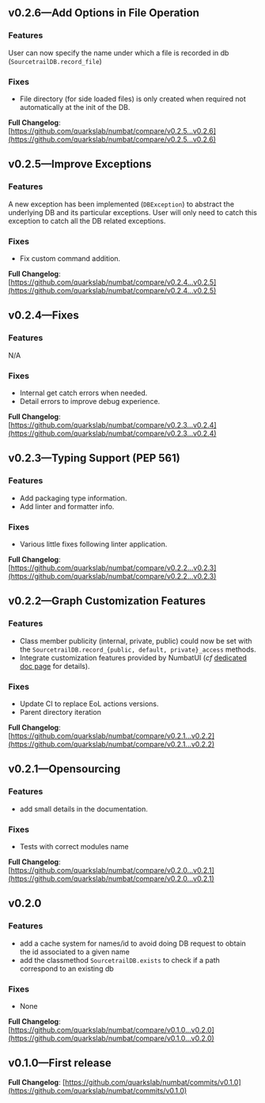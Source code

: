 ## v0.2.6—Add Options in File Operation
### Features
User can now specify the name under which a file is recorded in db (`SourcetrailDB.record_file`)

### Fixes
- File directory (for side loaded files) is only created when required not automatically at the init of the DB.

**Full Changelog**: [https://github.com/quarkslab/numbat/compare/v0.2.5...v0.2.6](https://github.com/quarkslab/numbat/compare/v0.2.5...v0.2.6)


## v0.2.5—Improve Exceptions
### Features
A new exception has been implemented (`DBException`) to abstract the underlying DB and its particular exceptions. User will only need to catch
this exception to catch all the DB related exceptions.

### Fixes
- Fix custom command addition.

**Full Changelog**: [https://github.com/quarkslab/numbat/compare/v0.2.4...v0.2.5](https://github.com/quarkslab/numbat/compare/v0.2.4...v0.2.5)

## v0.2.4—Fixes
### Features
N/A

### Fixes
- Internal get catch errors when needed.
- Detail errors to improve debug experience.

**Full Changelog**: [https://github.com/quarkslab/numbat/compare/v0.2.3...v0.2.4](https://github.com/quarkslab/numbat/compare/v0.2.3...v0.2.4)

## v0.2.3—Typing Support (PEP 561)
### Features
- Add packaging type information.
- Add linter and formatter info.

### Fixes
- Various little fixes following linter application.

**Full Changelog**: [https://github.com/quarkslab/numbat/compare/v0.2.2...v0.2.3](https://github.com/quarkslab/numbat/compare/v0.2.2...v0.2.3)


## v0.2.2—Graph Customization Features
### Features
- Class member publicity (internal, private, public) could now be set with the `SourcetrailDB.record_{public, default, private}_access` methods.
- Integrate customization features provided by NumbatUI (*cf* [dedicated doc page](https://quarkslab.github.io/numbat/customization/) for details).

### Fixes
- Update CI to replace EoL actions versions.
- Parent directory iteration

**Full Changelog**: [https://github.com/quarkslab/numbat/compare/v0.2.1...v0.2.2](https://github.com/quarkslab/numbat/compare/v0.2.1...v0.2.2)

## v0.2.1—Opensourcing
### Features
- add small details in the documentation.

### Fixes
- Tests with correct modules name

**Full Changelog**: [https://github.com/quarkslab/numbat/compare/v0.2.0...v0.2.1](https://github.com/quarkslab/numbat/compare/v0.2.0...v0.2.1)

## v0.2.0
### Features
- add a cache system for names/id to avoid doing DB request to obtain the id associated to a given name
- add the classmethod `SourcetrailDB.exists` to check if a path correspond to an existing db

### Fixes
- None

**Full Changelog**: [https://github.com/quarkslab/numbat/compare/v0.1.0...v0.2.0](https://github.com/quarkslab/numbat/compare/v0.1.0...v0.2.0)

## v0.1.0—First release
**Full Changelog**: [https://github.com/quarkslab/numbat/commits/v0.1.0](https://github.com/quarkslab/numbat/commits/v0.1.0)
